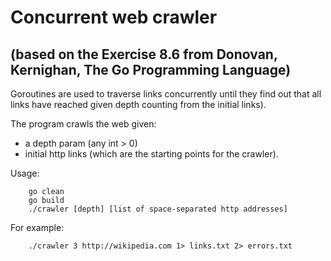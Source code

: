 # Concurrent web crawler
## (based on the Exercise 8.6 from Donovan, Kernighan, The Go Programming Language)

Goroutines are used to traverse links concurrently until they find out that all links have reached given depth counting from the initial links).

The program crawls the web given:
* a depth param (any int > 0)
* initial http links (which are the starting points for the crawler).

Usage:
```
    go clean
    go build
    ./crawler [depth] [list of space-separated http addresses]
```
For example:
```
    ./crawler 3 http://wikipedia.com 1> links.txt 2> errors.txt
```




